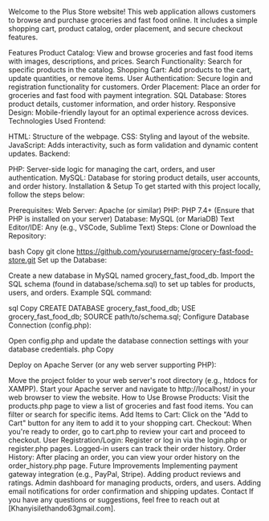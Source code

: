 Welcome to the Plus Store website! This web application allows customers to browse and purchase groceries and fast food online. It includes a simple shopping cart, product catalog, order placement, and secure checkout features.

Features
Product Catalog: View and browse groceries and fast food items with images, descriptions, and prices.
Search Functionality: Search for specific products in the catalog.
Shopping Cart: Add products to the cart, update quantities, or remove items.
User Authentication: Secure login and registration functionality for customers.
Order Placement: Place an order for groceries and fast food with payment integration.
SQL Database: Stores product details, customer information, and order history.
Responsive Design: Mobile-friendly layout for an optimal experience across devices.
Technologies Used
Frontend:

HTML: Structure of the webpage.
CSS: Styling and layout of the website.
JavaScript: Adds interactivity, such as form validation and dynamic content updates.
Backend:

PHP: Server-side logic for managing the cart, orders, and user authentication.
MySQL: Database for storing product details, user accounts, and order history.
Installation & Setup
To get started with this project locally, follow the steps below:

Prerequisites:
Web Server: Apache (or similar)
PHP: PHP 7.4+ (Ensure that PHP is installed on your server)
Database: MySQL (or MariaDB)
Text Editor/IDE: Any (e.g., VSCode, Sublime Text)
Steps:
Clone or Download the Repository:

bash
Copy
git clone https://github.com/yourusername/grocery-fast-food-store.git
Set up the Database:

Create a new database in MySQL named grocery_fast_food_db.
Import the SQL schema (found in database/schema.sql) to set up tables for products, users, and orders.
Example SQL command:

sql
Copy
CREATE DATABASE grocery_fast_food_db;
USE grocery_fast_food_db;
SOURCE path/to/schema.sql;
Configure Database Connection (config.php):

Open config.php and update the database connection settings with your database credentials.
php
Copy
<?php
define('DB_SERVER', 'localhost');
define('DB_USERNAME', 'yourusername');
define('DB_PASSWORD', 'yourpassword');
define('DB_DATABASE', 'grocery_fast_food_db');
?>
Deploy on Apache Server (or any web server supporting PHP):

Move the project folder to your web server's root directory (e.g., htdocs for XAMPP).
Start your Apache server and navigate to http://localhost/ in your web browser to view the website.
How to Use
Browse Products: Visit the products.php page to view a list of groceries and fast food items. You can filter or search for specific items.
Add Items to Cart: Click on the "Add to Cart" button for any item to add it to your shopping cart.
Checkout: When you're ready to order, go to cart.php to review your cart and proceed to checkout.
User Registration/Login: Register or log in via the login.php or register.php pages. Logged-in users can track their order history.
Order History: After placing an order, you can view your order history on the order_history.php page.
Future Improvements
Implementing payment gateway integration (e.g., PayPal, Stripe).
Adding product reviews and ratings.
Admin dashboard for managing products, orders, and users.
Adding email notifications for order confirmation and shipping updates.
Contact
If you have any questions or suggestions, feel free to reach out at [Khanyisilethando63gmail.com].

